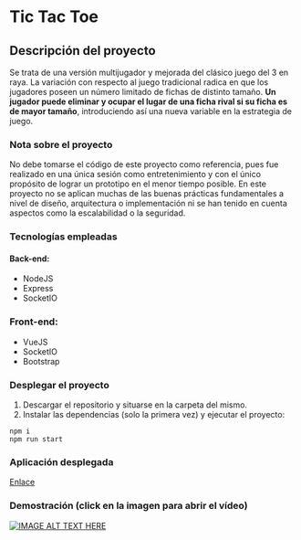 # Tic Tac Toe

## Descripción del proyecto
Se trata de una versión multijugador y mejorada del clásico juego del 3 en raya. La variación con respecto al juego tradicional radica en que los jugadores poseen un número
limitado de fichas de distinto tamaño. **Un jugador puede eliminar y ocupar el lugar de una ficha rival si su ficha es de mayor tamaño**, introduciendo así una
nueva variable en la estrategia de juego.

### Nota sobre el proyecto
No debe tomarse el código de este proyecto como referencia, pues fue realizado en una única sesión como entretenimiento y con el único propósito de lograr un prototipo en el menor tiempo posible. En este proyecto no se aplican muchas de las buenas prácticas fundamentales a nivel de diseño, arquitectura o implementación ni se han tenido en cuenta aspectos como la escalabilidad o la seguridad.

### Tecnologías empleadas

#### Back-end:
* NodeJS
* Express
* SocketIO

### Front-end:
* VueJS
* SocketIO
* Bootstrap

### Desplegar el proyecto
1. Descargar el repositorio y situarse en la carpeta del mismo.
2. Instalar las dependencias (solo la primera vez) y ejecutar el proyecto:
```
npm i
npm run start
```
### Aplicación desplegada
[Enlace](https://alexrcas-tictactoe.herokuapp.com/)

### Demostración (click en la imagen para abrir el vídeo)

[![IMAGE ALT TEXT HERE](https://img.youtube.com/vi/x312JZjxQgo/0.jpg)](https://www.youtube.com/watch?v=x312JZjxQgo)
